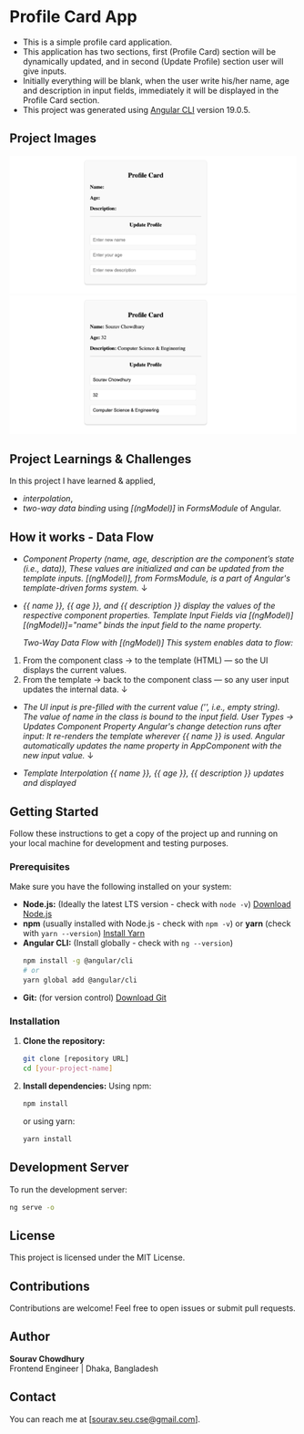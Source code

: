 # Profile Card App

- This is a simple profile card application.
- This application has two sections, first (Profile Card) section will be dynamically updated, and in second (Update Profile) section user will give inputs.
- Initially everything will be blank, when the user write his/her name, age and description in input fields, immediately it will be displayed in the Profile Card section.
- This project was generated using [Angular CLI](https://github.com/angular/angular-cli) version 19.0.5.

## Project Images

![Project Image 1](./assets/profile-card-image-initial.png)
![Project Image 2](./assets/profile-card-image.png)

## Project Learnings & Challenges

In this project I have learned & applied,

- _interpolation_,
- _two-way data binding_ using _[(ngModel)]_ in _FormsModule_ 
of Angular.

## How it works - Data Flow 

- _Component Property (name, age, description are the component’s state (i.e., data)),_
  _These values are initialized and can be updated from the template inputs._
  _[(ngModel)], from FormsModule, is a part of Angular's template-driven forms system._
          ↓

- _{{ name }}, {{ age }}, and {{ description }} display the values of the respective component properties._
  _Template Input Fields via [(ngModel)]_
  _[(ngModel)]="name" binds the input field to the name property._

  _Two-Way Data Flow with [(ngModel)]_
  _This system enables data to flow:_
1. From the component class → to the template (HTML) — so the UI displays the current values.
2. From the template → back to the component class — so any user input updates the internal data.
          ↓

- _The UI input is pre-filled with the current value ('', i.e., empty string)._
  _The value of name in the class is bound to the input field._
  _User Types → Updates Component Property_
  _Angular's change detection runs after input: It re-renders the template wherever {{ name }} is used._
  _Angular automatically updates the name property in AppComponent with the new input value._
          ↓

- _Template Interpolation {{ name }}, {{ age }}, {{ description }} updates and displayed_


## Getting Started

Follow these instructions to get a copy of the project up and running on your local machine for development and testing purposes.

### Prerequisites

Make sure you have the following installed on your system:

- **Node.js:** (Ideally the latest LTS version - check with `node -v`) [Download Node.js](https://nodejs.org/)
- **npm** (usually installed with Node.js - check with `npm -v`) or **yarn** (check with `yarn --version`) [Install Yarn](https://yarnpkg.com/getting-started)
- **Angular CLI:** (Install globally - check with `ng --version`)
  ```bash
  npm install -g @angular/cli
  # or
  yarn global add @angular/cli
  ```
- **Git:** (for version control) [Download Git](https://git-scm.com/)

### Installation

1.  **Clone the repository:**

    ```bash
    git clone [repository URL]
    cd [your-project-name]
    ```

2.  **Install dependencies:**
    Using npm:
    ```bash
    npm install
    ```
    or using yarn:
    ```bash
    yarn install
    ```

## Development Server

To run the development server:

```bash
ng serve -o
```

## License

This project is licensed under the MIT License.

## Contributions

Contributions are welcome! Feel free to open issues or submit pull requests.

## Author

**Sourav Chowdhury**  
Frontend Engineer | Dhaka, Bangladesh

## Contact

You can reach me at [sourav.seu.cse@gmail.com].
